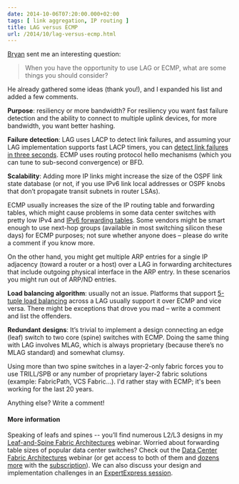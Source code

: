 ```yaml
---
date: 2014-10-06T07:20:00.000+02:00
tags: [ link aggregation, IP routing ]
title: LAG versus ECMP
url: /2014/10/lag-versus-ecmp.html
---
```


[Bryan](https://www.linkedin.com/in/bryanbartik) sent me an interesting question:

> When you have the opportunity to use LAG or ECMP, what are some things you should consider?

He already gathered some ideas (thank you!), and I expanded his list and added a few comments.

**Purpose**: resiliency or more bandwidth? For resiliency you want fast failure detection and the ability to connect to multiple uplink devices, for more bandwidth, you want better hashing.
<!--more-->
**Failure detection**: LAG uses LACP to detect link failures, and assuming your LAG implementation supports fast LACP timers, you can [detect link failures in three seconds](/2012/09/do-we-need-lacp-and-udld.html). ECMP uses routing protocol hello mechanisms (which you can tune to sub-second convergence) or BFD.

**Scalability**: Adding more IP links might increase the size of the OSPF link state database (or not, if you use IPv6 link local addresses or OSPF knobs that don’t propagate transit subnets in router LSAs).

ECMP usually increases the size of the IP routing table and forwarding tables, which might cause problems in some data center switches with pretty low IPv4 and [IPv6 forwarding tables](/2014/09/ipv6-neighbor-discovery-nd-and.html). Some vendors might be smart enough to use next-hop groups (available in most switching silicon these days) for ECMP purposes; not sure whether anyone does – please do write a comment if you know more.

On the other hand, you might get multiple ARP entries for a single IP adjacency (toward a router or a host) over a LAG in forwarding architectures that include outgoing physical interface in the ARP entry. In these scenarios you might run out of ARP/ND entries.

**Load balancing** **algorithm**: usually not an issue. Platforms that support [5-tuple load balancing](/2006/12/per-port-cef-load-sharing.html) across a LAG usually support it over ECMP and vice versa. There might be exceptions that drove you mad – write a comment and list the offenders.

**Redundant** **designs**: It’s trivial to implement a design connecting an edge (leaf) switch to two core (spine) switches with ECMP. Doing the same thing with LAG involves MLAG, which is always proprietary (because there’s no MLAG standard) and somewhat clumsy.

Using more than two spine switches in a layer-2-only fabric forces you to use TRILL/SPB or any number of proprietary layer-2 fabric solutions (example: FabricPath, VCS Fabric…). I'd rather stay with ECMP; it's been working for the last 20 years.

Anything else? Write a comment!

#### More information

Speaking of leafs and spines -- you’ll find numerous L2/L3 designs in my [Leaf-and-Spine Fabric Architectures](http://www.ipspace.net/Leaf-and-Spine_Fabric_Architectures) webinar. Worried about forwarding table sizes of popular data center switches? Check out the [Data Center Fabric Architectures](http://www.ipspace.net/Data_Center_Fabrics) webinar (or get access to both of them and [dozens more](http://www.ipspace.net/Webinars) with the [subscription](http://www.ipspace.net/Subscription)). We can also discuss your design and implementation challenges in an [ExpertExpress session](http://www.ipspace.net/ExpertExpress).

